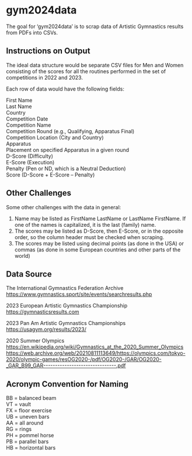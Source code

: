 # gym2024data

The goal for ‘gym2024data’ is to scrap data of Artistic Gymnastics results from PDFs into CSVs.

## Instructions on Output

The ideal data structure would be separate CSV files for Men and Women consisting of the scores for all the routines performed in the set of competitions in 2022 and 2023.

Each row of data would have the following fields:

First Name\
Last Name\
Country\
Competition Date\
Competition Name\
Competition Round (e.g., Qualifying, Apparatus Final)\
Competition Location (City and Country)\
Apparatus\
Placement on specified Apparatus in a given round\
D-Score (Difficulty)\
E-Score (Execution)\
Penalty (Pen or ND, which is a Neutral Deduction)\
Score (D-Score + E-Score – Penalty)


## Other Challenges

Some other challenges with the data in general:

1. Name may be listed as FirstName LastName or LastName FirstName. If one of the names is capitalized, it is the last (family) name.
2. The scores may be listed as D-Score, then E-Score, or in the opposite order, so the column header must be checked when scraping.
3. The scores may be listed using decimal points (as done in the USA) or commas (as done in some European countries and other parts of the world)

## Data Source

The International Gymnastics Federation Archive\
https://www.gymnastics.sport/site/events/searchresults.php

2023 European Artistic Gymnastics Championship\
https://gymnasticsresults.com

2023 Pan Am Artistic Gymnastics Championships\
https://usagym.org/results/2023/

2020 Summer Olympics\
https://en.wikipedia.org/wiki/Gymnastics_at_the_2020_Summer_Olympics
https://web.archive.org/web/20210811113649/https://olympics.com/tokyo-2020/olympic-games/resOG2020-/pdf/OG2020-/GAR/OG2020-_GAR_B99_GAR-------------------------------.pdf

## Acronym Convention for Naming
BB = balanced beam\
VT = vault\
FX = floor exercise\
UB = uneven bars\
AA = all around\
RG = rings\
PH = pommel horse\
PB = parallel bars\
HB = horizontal bars
